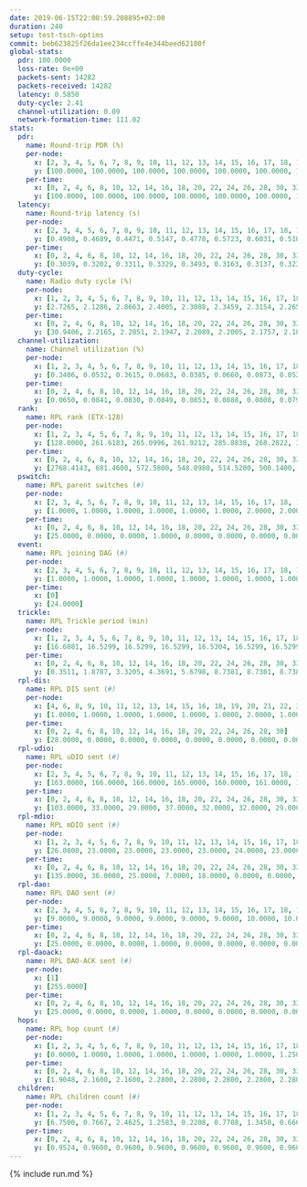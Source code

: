 ```yaml
---
date: 2019-06-15T22:00:59.208895+02:00
duration: 240
setup: test-tsch-optims
commit: beb623825f26da1ee234ccffe4e344beed62100f
global-stats:
  pdr: 100.0000
  loss-rate: 0e+00
  packets-sent: 14282
  packets-received: 14282
  latency: 0.5850
  duty-cycle: 2.41
  channel-utilization: 0.09
  network-formation-time: 111.02
stats:
  pdr:
    name: Round-trip PDR (%)
    per-node:
      x: [2, 3, 4, 5, 6, 7, 8, 9, 10, 11, 12, 13, 14, 15, 16, 17, 18, 19, 20, 21, 22, 23, 24, 25]
      y: [100.0000, 100.0000, 100.0000, 100.0000, 100.0000, 100.0000, 100.0000, 100.0000, 100.0000, 100.0000, 100.0000, 100.0000, 100.0000, 100.0000, 100.0000, 100.0000, 100.0000, 100.0000, 100.0000, 100.0000, 100.0000, 100.0000, 100.0000, 100.0000]
    per-time:
      x: [0, 2, 4, 6, 8, 10, 12, 14, 16, 18, 20, 22, 24, 26, 28, 30, 32, 34, 36, 38, 40, 42, 44, 46, 48, 50, 52, 54, 56, 58, 60, 62, 64, 66, 68, 70, 72, 74, 76, 78, 80, 82, 84, 86, 88, 90, 92, 94, 96, 98, 100, 102, 104, 106, 108, 110, 112, 114, 116, 118, 120, 122, 124, 126, 128, 130, 132, 134, 136, 138, 140, 142, 144, 146, 148, 150, 152, 154, 156, 158, 160, 162, 164, 166, 168, 170, 172, 174, 176, 178, 180, 182, 184, 186, 188, 190, 192, 194, 196, 198, 200, 202, 204, 206, 208, 210, 212, 214, 216, 218, 220, 222, 224, 226, 228, 230, 232, 234, 236, 238]
      y: [100.0000, 100.0000, 100.0000, 100.0000, 100.0000, 100.0000, 100.0000, 100.0000, 100.0000, 100.0000, 100.0000, 100.0000, 100.0000, 100.0000, 100.0000, 100.0000, 100.0000, 100.0000, 100.0000, 100.0000, 100.0000, 100.0000, 100.0000, 100.0000, 100.0000, 100.0000, 100.0000, 100.0000, 100.0000, 100.0000, 100.0000, 100.0000, 100.0000, 100.0000, 100.0000, 100.0000, 100.0000, 100.0000, 100.0000, 100.0000, 100.0000, 100.0000, 100.0000, 100.0000, 100.0000, 100.0000, 100.0000, 100.0000, 100.0000, 100.0000, 100.0000, 100.0000, 100.0000, 100.0000, 100.0000, 100.0000, 100.0000, 100.0000, 100.0000, 100.0000, 100.0000, 100.0000, 100.0000, 100.0000, 100.0000, 100.0000, 100.0000, 100.0000, 100.0000, 100.0000, 100.0000, 100.0000, 100.0000, 100.0000, 100.0000, 100.0000, 100.0000, 100.0000, 100.0000, 100.0000, 100.0000, 100.0000, 100.0000, 100.0000, 100.0000, 100.0000, 100.0000, 100.0000, 100.0000, 100.0000, 100.0000, 100.0000, 100.0000, 100.0000, 100.0000, 100.0000, 100.0000, 100.0000, 100.0000, 100.0000, 100.0000, 100.0000, 100.0000, 100.0000, 100.0000, 100.0000, 100.0000, 100.0000, 100.0000, 100.0000, 100.0000, 100.0000, 100.0000, 100.0000, 100.0000, 100.0000, 100.0000, 100.0000, 100.0000, 100.0000]
  latency:
    name: Round-trip latency (s)
    per-node:
      x: [2, 3, 4, 5, 6, 7, 8, 9, 10, 11, 12, 13, 14, 15, 16, 17, 18, 19, 20, 21, 22, 23, 24, 25]
      y: [0.4908, 0.4689, 0.4471, 0.5147, 0.4778, 0.5723, 0.6031, 0.5185, 0.4895, 0.5523, 0.5316, 0.6121, 0.6345, 0.5329, 0.6498, 0.5658, 0.6040, 0.6203, 0.6608, 0.6481, 0.6096, 0.7569, 0.7244, 0.7400]
    per-time:
      x: [0, 2, 4, 6, 8, 10, 12, 14, 16, 18, 20, 22, 24, 26, 28, 30, 32, 34, 36, 38, 40, 42, 44, 46, 48, 50, 52, 54, 56, 58, 60, 62, 64, 66, 68, 70, 72, 74, 76, 78, 80, 82, 84, 86, 88, 90, 92, 94, 96, 98, 100, 102, 104, 106, 108, 110, 112, 114, 116, 118, 120, 122, 124, 126, 128, 130, 132, 134, 136, 138, 140, 142, 144, 146, 148, 150, 152, 154, 156, 158, 160, 162, 164, 166, 168, 170, 172, 174, 176, 178, 180, 182, 184, 186, 188, 190, 192, 194, 196, 198, 200, 202, 204, 206, 208, 210, 212, 214, 216, 218, 220, 222, 224, 226, 228, 230, 232, 234, 236, 238]
      y: [0.3039, 0.3202, 0.3311, 0.3329, 0.3493, 0.3163, 0.3137, 0.3237, 0.3267, 0.3460, 0.3499, 0.2920, 0.3279, 0.3318, 0.3310, 0.3524, 0.3405, 0.3062, 0.3365, 0.3391, 0.3225, 0.3444, 0.3387, 0.3281, 0.3214, 0.3229, 0.3183, 0.3150, 0.3213, 0.3262, 0.3110, 0.3032, 0.2923, 0.2798, 0.2701, 0.3144, 0.2982, 0.2818, 0.2949, 0.2915, 0.3132, 0.3188, 0.3552, 0.3217, 0.3118, 0.3169, 0.2888, 0.3607, 0.3156, 0.3248, 0.3233, 0.3140, 0.2934, 0.3189, 0.3171, 0.3064, 0.3109, 0.2930, 0.2842, 0.3674, 0.3384, 0.3110, 0.3213, 0.3064, 0.3248, 0.4691, 0.5145, 0.2849, 0.2794, 0.3164, 0.3119, 0.5456, 0.5954, 0.5593, 0.2833, 0.3101, 0.3803, 0.7712, 0.9164, 0.6242, 0.5746, 0.4295, 0.4199, 0.8818, 1.2215, 0.9909, 0.7195, 0.6049, 0.5501, 0.8421, 1.2525, 1.2386, 1.0980, 0.8895, 0.6961, 0.9385, 1.2732, 1.2538, 1.2560, 1.2173, 1.0096, 1.0039, 1.2666, 1.2898, 1.2753, 1.2911, 1.2156, 1.1239, 1.2501, 1.2571, 1.2719, 1.2565, 1.2691, 1.2945, 1.2458, 1.2454, 1.2708, 1.2647, 1.2705, 1.3472]
  duty-cycle:
    name: Radio duty cycle (%)
    per-node:
      x: [1, 2, 3, 4, 5, 6, 7, 8, 9, 10, 11, 12, 13, 14, 15, 16, 17, 18, 19, 20, 21, 22, 23, 24, 25]
      y: [2.7265, 2.1286, 2.8663, 2.4005, 2.3088, 2.3459, 2.3154, 2.2652, 2.3368, 2.2567, 2.2106, 2.3195, 2.4463, 2.3194, 2.6779, 2.3771, 2.4569, 2.4404, 2.4326, 2.4370, 2.3971, 2.5122, 2.6063, 2.4519, 2.4928]
    per-time:
      x: [0, 2, 4, 6, 8, 10, 12, 14, 16, 18, 20, 22, 24, 26, 28, 30, 32, 34, 36, 38, 40, 42, 44, 46, 48, 50, 52, 54, 56, 58, 60, 62, 64, 66, 68, 70, 72, 74, 76, 78, 80, 82, 84, 86, 88, 90, 92, 94, 96, 98, 100, 102, 104, 106, 108, 110, 112, 114, 116, 118, 120, 122, 124, 126, 128, 130, 132, 134, 136, 138, 140, 142, 144, 146, 148, 150, 152, 154, 156, 158, 160, 162, 164, 166, 168, 170, 172, 174, 176, 178, 180, 182, 184, 186, 188, 190, 192, 194, 196, 198, 200, 202, 204, 206, 208, 210, 212, 214, 216, 218, 220, 222, 224, 226, 228, 230, 232, 234, 236, 238]
      y: [30.9406, 2.2165, 2.2051, 2.1947, 2.2089, 2.2005, 2.1757, 2.1834, 2.1885, 2.5819, 2.2874, 2.3395, 2.4318, 2.3181, 2.3296, 2.3496, 2.2262, 2.2024, 2.1733, 2.1894, 2.2054, 2.1820, 2.1922, 2.1914, 2.1982, 2.1929, 2.1966, 2.1904, 2.1899, 2.1970, 2.1918, 2.1868, 2.1912, 2.1776, 2.1632, 2.1478, 2.1758, 2.1749, 2.1764, 2.1765, 2.1745, 2.1748, 2.1824, 2.2039, 2.1870, 2.1756, 2.1850, 2.1909, 2.2134, 2.1974, 2.1889, 2.1766, 2.1934, 2.1772, 2.1774, 2.1829, 2.1820, 2.1893, 2.1824, 2.1737, 2.1969, 2.1873, 2.1699, 2.1883, 2.1843, 2.1689, 2.1808, 2.1903, 2.1742, 2.1639, 2.1905, 2.1773, 2.1914, 2.1790, 2.1736, 2.1674, 2.1906, 2.1787, 2.1740, 2.1950, 2.1697, 2.1778, 2.1761, 2.1851, 2.1834, 2.1815, 2.1933, 2.1735, 2.1715, 2.1743, 2.1754, 2.1717, 2.1820, 2.1828, 2.1763, 2.1822, 2.1877, 2.1953, 2.1665, 2.1774, 2.1764, 2.1841, 2.1712, 2.1805, 2.1810, 2.1722, 2.1847, 2.1636, 2.1689, 2.1730, 2.1734, 2.1791, 2.1918, 2.1795, 2.1956, 2.1588, 2.1637, 2.1876, 2.1748, 2.2029]
  channel-utilization:
    name: Channel utilization (%)
    per-node:
      x: [1, 2, 3, 4, 5, 6, 7, 8, 9, 10, 11, 12, 13, 14, 15, 16, 17, 18, 19, 20, 21, 22, 23, 24, 25]
      y: [0.3406, 0.0532, 0.3615, 0.0683, 0.0385, 0.0660, 0.0873, 0.0524, 0.0330, 0.0371, 0.0331, 0.0452, 0.0317, 0.0313, 0.2002, 0.0895, 0.1442, 0.0680, 0.0330, 0.0533, 0.0988, 0.0446, 0.0316, 0.0334, 0.0325]
    per-time:
      x: [0, 2, 4, 6, 8, 10, 12, 14, 16, 18, 20, 22, 24, 26, 28, 30, 32, 34, 36, 38, 40, 42, 44, 46, 48, 50, 52, 54, 56, 58, 60, 62, 64, 66, 68, 70, 72, 74, 76, 78, 80, 82, 84, 86, 88, 90, 92, 94, 96, 98, 100, 102, 104, 106, 108, 110, 112, 114, 116, 118, 120, 122, 124, 126, 128, 130, 132, 134, 136, 138, 140, 142, 144, 146, 148, 150, 152, 154, 156, 158, 160, 162, 164, 166, 168, 170, 172, 174, 176, 178, 180, 182, 184, 186, 188, 190, 192, 194, 196, 198, 200, 202, 204, 206, 208, 210, 212, 214, 216, 218, 220, 222, 224, 226, 228, 230, 232, 234, 236, 238]
      y: [0.0650, 0.0841, 0.0830, 0.0849, 0.0853, 0.0888, 0.0808, 0.0792, 0.0818, 0.2102, 0.0640, 0.0698, 0.1499, 0.0781, 0.0797, 0.0942, 0.0904, 0.0863, 0.0794, 0.0850, 0.0894, 0.0815, 0.0843, 0.0854, 0.0858, 0.0854, 0.0843, 0.0852, 0.0849, 0.0853, 0.0842, 0.0815, 0.0835, 0.0785, 0.0734, 0.0694, 0.0794, 0.0780, 0.0777, 0.0795, 0.0782, 0.0802, 0.0797, 0.0872, 0.0816, 0.0792, 0.0824, 0.0827, 0.0898, 0.0846, 0.0811, 0.0779, 0.0816, 0.0790, 0.0796, 0.0799, 0.0818, 0.0815, 0.0790, 0.0765, 0.0837, 0.0823, 0.0767, 0.0835, 0.0814, 0.0768, 0.0804, 0.0827, 0.0770, 0.0732, 0.0835, 0.0779, 0.0836, 0.0795, 0.0769, 0.0747, 0.0815, 0.0785, 0.0772, 0.0864, 0.0757, 0.0790, 0.0793, 0.0843, 0.0816, 0.0811, 0.0847, 0.0787, 0.0790, 0.0790, 0.0787, 0.0782, 0.0816, 0.0804, 0.0777, 0.0801, 0.0809, 0.0849, 0.0759, 0.0799, 0.0796, 0.0812, 0.0784, 0.0819, 0.0827, 0.0824, 0.0857, 0.0813, 0.0811, 0.0787, 0.0771, 0.0809, 0.0830, 0.0806, 0.0869, 0.0752, 0.0755, 0.0827, 0.0788, 0.0866]
  rank:
    name: RPL rank (ETX-128)
    per-node:
      x: [1, 2, 3, 4, 5, 6, 7, 8, 9, 10, 11, 12, 13, 14, 15, 16, 17, 18, 19, 20, 21, 22, 23, 24, 25]
      y: [128.0000, 261.6183, 265.0996, 261.9212, 285.8838, 268.2822, 364.3154, 406.0083, 476.6570, 426.9631, 539.3414, 405.9259, 434.4132, 567.4234, 427.4198, 561.0423, 445.6722, 599.0281, 893.8821, 903.9020, 615.9752, 609.7250, 738.3522, 744.8105, 760.6586]
    per-time:
      x: [0, 2, 4, 6, 8, 10, 12, 14, 16, 18, 20, 22, 24, 26, 28, 30, 32, 34, 36, 38, 40, 42, 44, 46, 48, 50, 52, 54, 56, 58, 60, 62, 64, 66, 68, 70, 72, 74, 76, 78, 80, 82, 84, 86, 88, 90, 92, 94, 96, 98, 100, 102, 104, 106, 108, 110, 112, 114, 116, 118, 120, 122, 124, 126, 128, 130, 132, 134, 136, 138, 140, 142, 144, 146, 148, 150, 152, 154, 156, 158, 160, 162, 164, 166, 168, 170, 172, 174, 176, 178, 180, 182, 184, 186, 188, 190, 192, 194, 196, 198, 200, 202, 204, 206, 208, 210, 212, 214, 216, 218, 220, 222, 224, 226, 228, 230, 232, 234, 236, 238]
      y: [2768.4143, 681.4600, 572.5800, 548.0980, 514.5200, 500.1400, 498.2400, 488.3000, 481.4000, 535.2158, 533.2532, 602.9313, 524.2604, 575.3080, 544.5155, 684.0090, 626.4537, 535.5098, 528.2800, 538.5600, 546.1176, 552.0200, 539.3400, 540.9804, 539.9412, 532.5098, 525.7059, 524.5686, 519.9412, 511.4510, 514.6667, 519.6863, 520.9423, 495.8654, 472.7400, 467.8400, 452.4706, 450.3200, 448.3077, 451.2745, 440.9800, 461.1000, 472.4200, 472.8200, 480.1000, 479.1600, 473.8039, 459.9811, 463.8113, 460.3922, 452.0600, 446.5600, 446.9000, 444.2308, 445.3000, 457.0196, 456.1200, 450.1400, 455.0000, 447.7800, 456.4800, 462.9600, 457.6400, 470.0000, 463.4118, 448.7451, 436.4400, 440.9000, 437.8200, 443.3200, 437.8800, 433.9000, 447.1765, 445.1800, 440.7255, 428.3725, 439.7600, 433.2800, 432.0000, 436.6415, 430.8400, 440.0000, 435.4706, 426.1200, 432.3800, 436.4600, 440.6800, 450.9231, 446.1200, 450.5000, 444.8431, 444.4423, 424.2941, 424.9800, 430.7400, 431.2000, 431.0800, 444.5962, 448.1176, 455.5400, 456.6400, 475.6200, 472.9444, 461.1569, 452.6667, 459.8000, 466.2308, 465.8627, 455.6863, 448.8889, 429.0000, 437.4800, 451.2800, 449.2400, 465.1400, 466.4510, 469.4600, 469.6154, 469.6800, 465.4200]
  pswitch:
    name: RPL parent switches (#)
    per-node:
      x: [2, 3, 4, 5, 6, 7, 8, 9, 10, 11, 12, 13, 14, 15, 16, 17, 18, 19, 20, 21, 22, 23, 24, 25]
      y: [1.0000, 1.0000, 1.0000, 1.0000, 1.0000, 1.0000, 2.0000, 2.0000, 4.0000, 9.0000, 3.0000, 2.0000, 8.0000, 3.0000, 7.0000, 1.0000, 9.0000, 6.0000, 5.0000, 3.0000, 1.0000, 8.0000, 9.0000, 10.0000]
    per-time:
      x: [0, 2, 4, 6, 8, 10, 12, 14, 16, 18, 20, 22, 24, 26, 28, 30, 32, 34, 36, 38, 40, 42, 44, 46, 48, 50, 52, 54, 56, 58, 60, 62, 64, 66, 68, 70, 72, 74, 76, 78, 80, 82, 84, 86, 88, 90, 92, 94, 96, 98, 100, 102, 104, 106, 108, 110, 112, 114, 116, 118, 120, 122, 124, 126, 128, 130, 132, 134, 136, 138, 140, 142, 144, 146, 148, 150, 152, 154, 156, 158, 160, 162, 164, 166, 168, 170, 172, 174, 176, 178, 180, 182, 184, 186, 188, 190, 192, 194, 196, 198, 200, 202, 204, 206, 208, 210, 212, 214, 216, 218, 220, 222, 224, 226, 228, 230, 232, 234]
      y: [25.0000, 0.0000, 0.0000, 1.0000, 0.0000, 0.0000, 0.0000, 0.0000, 0.0000, 0.0000, 0.0000, 0.0000, 0.0000, 0.0000, 0.0000, 3.0000, 0.0000, 1.0000, 0.0000, 0.0000, 1.0000, 0.0000, 0.0000, 1.0000, 1.0000, 1.0000, 1.0000, 1.0000, 1.0000, 1.0000, 1.0000, 1.0000, 2.0000, 2.0000, 0.0000, 0.0000, 1.0000, 0.0000, 2.0000, 1.0000, 0.0000, 0.0000, 0.0000, 0.0000, 0.0000, 0.0000, 1.0000, 3.0000, 3.0000, 1.0000, 0.0000, 0.0000, 0.0000, 2.0000, 0.0000, 1.0000, 0.0000, 0.0000, 0.0000, 0.0000, 0.0000, 0.0000, 0.0000, 2.0000, 1.0000, 1.0000, 0.0000, 0.0000, 0.0000, 0.0000, 0.0000, 0.0000, 1.0000, 0.0000, 1.0000, 1.0000, 0.0000, 0.0000, 0.0000, 3.0000, 0.0000, 2.0000, 1.0000, 0.0000, 0.0000, 0.0000, 0.0000, 2.0000, 0.0000, 0.0000, 1.0000, 2.0000, 1.0000, 0.0000, 0.0000, 0.0000, 0.0000, 2.0000, 1.0000, 0.0000, 0.0000, 0.0000, 4.0000, 1.0000, 1.0000, 0.0000, 2.0000, 1.0000, 1.0000, 4.0000, 0.0000, 0.0000, 0.0000, 0.0000, 0.0000, 1.0000, 0.0000, 2.0000]
  event:
    name: RPL joining DAG (#)
    per-node:
      x: [2, 3, 4, 5, 6, 7, 8, 9, 10, 11, 12, 13, 14, 15, 16, 17, 18, 19, 20, 21, 22, 23, 24, 25]
      y: [1.0000, 1.0000, 1.0000, 1.0000, 1.0000, 1.0000, 1.0000, 1.0000, 1.0000, 1.0000, 1.0000, 1.0000, 1.0000, 1.0000, 1.0000, 1.0000, 1.0000, 1.0000, 1.0000, 1.0000, 1.0000, 1.0000, 1.0000, 1.0000]
    per-time:
      x: [0]
      y: [24.0000]
  trickle:
    name: RPL Trickle period (min)
    per-node:
      x: [1, 2, 3, 4, 5, 6, 7, 8, 9, 10, 11, 12, 13, 14, 15, 16, 17, 18, 19, 20, 21, 22, 23, 24, 25]
      y: [16.6081, 16.5299, 16.5299, 16.5299, 16.5304, 16.5299, 16.5299, 16.5344, 16.5267, 16.5415, 16.5696, 16.5329, 16.5267, 16.4622, 16.5306, 17.3386, 16.5304, 16.5359, 16.5244, 16.5205, 17.3513, 16.5732, 16.5534, 16.6023, 16.6058]
    per-time:
      x: [0, 2, 4, 6, 8, 10, 12, 14, 16, 18, 20, 22, 24, 26, 28, 30, 32, 34, 36, 38, 40, 42, 44, 46, 48, 50, 52, 54, 56, 58, 60, 62, 64, 66, 68, 70, 72, 74, 76, 78, 80, 82, 84, 86, 88, 90, 92, 94, 96, 98, 100, 102, 104, 106, 108, 110, 112, 114, 116, 118, 120, 122, 124, 126, 128, 130, 132, 134, 136, 138, 140, 142, 144, 146, 148, 150, 152, 154, 156, 158, 160, 162, 164, 166, 168, 170, 172, 174, 176, 178, 180, 182, 184, 186, 188, 190, 192, 194, 196, 198, 200, 202, 204, 206, 208, 210, 212, 214, 216, 218, 220, 222, 224, 226, 228, 230, 232, 234, 236, 238]
      y: [0.3511, 1.8787, 3.3205, 4.3691, 5.6798, 8.7381, 8.7381, 8.7381, 8.7381, 17.4134, 17.4763, 17.4763, 17.4763, 17.4763, 17.4763, 17.4763, 17.4763, 17.4763, 17.4763, 17.4763, 17.4763, 17.4763, 17.4763, 17.4763, 17.4763, 17.4763, 17.4763, 17.4763, 17.4763, 17.4763, 17.4763, 17.4763, 17.4763, 17.4763, 17.4763, 17.4763, 17.4763, 17.4763, 17.4763, 17.4763, 17.4763, 17.4763, 17.4763, 17.4763, 17.4763, 17.4763, 17.4763, 17.4763, 17.4763, 17.4763, 17.4763, 17.4763, 17.4763, 17.4763, 17.4763, 17.4763, 17.4763, 17.4763, 17.4763, 17.4763, 17.4763, 17.4763, 17.4763, 17.4763, 17.4763, 17.4763, 17.4763, 17.4763, 17.4763, 17.4763, 17.4763, 17.4763, 17.4763, 17.4763, 17.4763, 17.4763, 17.4763, 17.4763, 17.4763, 17.4763, 17.4763, 17.4763, 17.4763, 17.4763, 17.4763, 17.4763, 17.4763, 17.4763, 17.4763, 17.4763, 17.4763, 17.4763, 17.4763, 17.4763, 17.4763, 17.4763, 17.4763, 17.4763, 17.4763, 17.4763, 17.4763, 17.4763, 17.4763, 17.4763, 17.4763, 17.4763, 17.4763, 17.4763, 17.4763, 17.4763, 17.4763, 17.4763, 17.4763, 17.4763, 17.4763, 17.4763, 17.4763, 17.4763, 17.4763, 17.4763]
  rpl-dis:
    name: RPL DIS sent (#)
    per-node:
      x: [4, 6, 8, 9, 10, 11, 12, 13, 14, 15, 16, 18, 19, 20, 21, 22, 23, 24, 25]
      y: [1.0000, 1.0000, 1.0000, 1.0000, 1.0000, 1.0000, 2.0000, 1.0000, 1.0000, 1.0000, 3.0000, 1.0000, 1.0000, 1.0000, 6.0000, 2.0000, 3.0000, 2.0000, 3.0000]
    per-time:
      x: [0, 2, 4, 6, 8, 10, 12, 14, 16, 18, 20, 22, 24, 26, 28, 30]
      y: [28.0000, 0.0000, 0.0000, 0.0000, 0.0000, 0.0000, 0.0000, 0.0000, 0.0000, 0.0000, 0.0000, 1.0000, 1.0000, 2.0000, 0.0000, 1.0000]
  rpl-udio:
    name: RPL uDIO sent (#)
    per-node:
      x: [2, 3, 4, 5, 6, 7, 8, 9, 10, 11, 12, 13, 14, 15, 16, 17, 18, 19, 20, 21, 22, 23, 24, 25]
      y: [163.0000, 166.0000, 166.0000, 165.0000, 160.0000, 161.0000, 165.0000, 164.0000, 163.0000, 166.0000, 169.0000, 157.0000, 167.0000, 132.0000, 182.0000, 170.0000, 165.0000, 168.0000, 163.0000, 177.0000, 167.0000, 164.0000, 169.0000, 161.0000]
    per-time:
      x: [0, 2, 4, 6, 8, 10, 12, 14, 16, 18, 20, 22, 24, 26, 28, 30, 32, 34, 36, 38, 40, 42, 44, 46, 48, 50, 52, 54, 56, 58, 60, 62, 64, 66, 68, 70, 72, 74, 76, 78, 80, 82, 84, 86, 88, 90, 92, 94, 96, 98, 100, 102, 104, 106, 108, 110, 112, 114, 116, 118, 120, 122, 124, 126, 128, 130, 132, 134, 136, 138, 140, 142, 144, 146, 148, 150, 152, 154, 156, 158, 160, 162, 164, 166, 168, 170, 172, 174, 176, 178, 180, 182, 184, 186, 188, 190, 192, 194, 196, 198, 200, 202, 204, 206, 208, 210, 212, 214, 216, 218, 220, 222, 224, 226, 228, 230, 232, 234, 236, 238, 240]
      y: [103.0000, 33.0000, 29.0000, 37.0000, 32.0000, 32.0000, 29.0000, 36.0000, 31.0000, 39.0000, 39.0000, 37.0000, 32.0000, 55.0000, 32.0000, 45.0000, 35.0000, 36.0000, 32.0000, 27.0000, 39.0000, 31.0000, 26.0000, 34.0000, 36.0000, 32.0000, 28.0000, 37.0000, 29.0000, 30.0000, 36.0000, 33.0000, 31.0000, 28.0000, 30.0000, 27.0000, 32.0000, 31.0000, 35.0000, 36.0000, 29.0000, 35.0000, 28.0000, 29.0000, 34.0000, 27.0000, 37.0000, 31.0000, 32.0000, 35.0000, 31.0000, 32.0000, 32.0000, 31.0000, 35.0000, 35.0000, 36.0000, 28.0000, 34.0000, 28.0000, 31.0000, 36.0000, 27.0000, 30.0000, 29.0000, 28.0000, 36.0000, 30.0000, 31.0000, 33.0000, 26.0000, 35.0000, 33.0000, 31.0000, 30.0000, 31.0000, 36.0000, 32.0000, 31.0000, 33.0000, 28.0000, 28.0000, 32.0000, 30.0000, 32.0000, 32.0000, 34.0000, 31.0000, 31.0000, 33.0000, 33.0000, 33.0000, 38.0000, 28.0000, 31.0000, 30.0000, 33.0000, 35.0000, 33.0000, 32.0000, 30.0000, 32.0000, 32.0000, 30.0000, 31.0000, 34.0000, 32.0000, 33.0000, 29.0000, 32.0000, 31.0000, 26.0000, 39.0000, 32.0000, 33.0000, 31.0000, 33.0000, 32.0000, 31.0000, 30.0000, 0.0000]
  rpl-mdio:
    name: RPL mDIO sent (#)
    per-node:
      x: [1, 2, 3, 4, 5, 6, 7, 8, 9, 10, 11, 12, 13, 14, 15, 16, 17, 18, 19, 20, 21, 22, 23, 24, 25]
      y: [26.0000, 23.0000, 23.0000, 23.0000, 23.0000, 24.0000, 23.0000, 21.0000, 20.0000, 20.0000, 20.0000, 20.0000, 21.0000, 24.0000, 22.0000, 25.0000, 21.0000, 24.0000, 24.0000, 22.0000, 23.0000, 21.0000, 20.0000, 21.0000, 21.0000]
    per-time:
      x: [0, 2, 4, 6, 8, 10, 12, 14, 16, 18, 20, 22, 24, 26, 28, 30, 32, 34, 36, 38, 40, 42, 44, 46, 48, 50, 52, 54, 56, 58, 60, 62, 64, 66, 68, 70, 72, 74, 76, 78, 80, 82, 84, 86, 88, 90, 92, 94, 96, 98, 100, 102, 104, 106, 108, 110, 112, 114, 116, 118, 120, 122, 124, 126, 128, 130, 132, 134, 136, 138, 140, 142, 144, 146, 148, 150, 152, 154, 156, 158, 160, 162, 164, 166, 168, 170, 172, 174, 176, 178, 180, 182, 184, 186, 188, 190, 192, 194, 196, 198, 200, 202, 204, 206, 208, 210, 212, 214, 216, 218, 220, 222, 224, 226, 228, 230, 232, 234, 236, 238]
      y: [135.0000, 36.0000, 25.0000, 7.0000, 18.0000, 0.0000, 0.0000, 11.0000, 8.0000, 7.0000, 0.0000, 0.0000, 0.0000, 4.0000, 6.0000, 5.0000, 5.0000, 4.0000, 0.0000, 1.0000, 0.0000, 1.0000, 2.0000, 6.0000, 6.0000, 2.0000, 7.0000, 1.0000, 1.0000, 0.0000, 0.0000, 5.0000, 6.0000, 4.0000, 8.0000, 0.0000, 0.0000, 1.0000, 1.0000, 3.0000, 7.0000, 2.0000, 7.0000, 3.0000, 1.0000, 0.0000, 1.0000, 0.0000, 4.0000, 7.0000, 5.0000, 4.0000, 4.0000, 1.0000, 0.0000, 1.0000, 0.0000, 2.0000, 6.0000, 6.0000, 8.0000, 1.0000, 0.0000, 0.0000, 1.0000, 1.0000, 0.0000, 11.0000, 5.0000, 6.0000, 1.0000, 1.0000, 1.0000, 0.0000, 3.0000, 4.0000, 8.0000, 4.0000, 4.0000, 0.0000, 1.0000, 0.0000, 0.0000, 4.0000, 7.0000, 2.0000, 7.0000, 4.0000, 0.0000, 0.0000, 1.0000, 0.0000, 3.0000, 4.0000, 10.0000, 5.0000, 3.0000, 0.0000, 1.0000, 0.0000, 0.0000, 6.0000, 3.0000, 8.0000, 7.0000, 0.0000, 0.0000, 0.0000, 1.0000, 1.0000, 9.0000, 1.0000, 7.0000, 5.0000, 0.0000, 0.0000, 1.0000, 0.0000, 2.0000, 6.0000]
  rpl-dao:
    name: RPL DAO sent (#)
    per-node:
      x: [2, 3, 4, 5, 6, 7, 8, 9, 10, 11, 12, 13, 14, 15, 16, 17, 18, 19, 20, 21, 22, 23, 24, 25]
      y: [9.0000, 9.0000, 9.0000, 9.0000, 9.0000, 9.0000, 10.0000, 10.0000, 10.0000, 12.0000, 10.0000, 9.0000, 14.0000, 10.0000, 11.0000, 9.0000, 14.0000, 11.0000, 12.0000, 10.0000, 9.0000, 13.0000, 13.0000, 14.0000]
    per-time:
      x: [0, 2, 4, 6, 8, 10, 12, 14, 16, 18, 20, 22, 24, 26, 28, 30, 32, 34, 36, 38, 40, 42, 44, 46, 48, 50, 52, 54, 56, 58, 60, 62, 64, 66, 68, 70, 72, 74, 76, 78, 80, 82, 84, 86, 88, 90, 92, 94, 96, 98, 100, 102, 104, 106, 108, 110, 112, 114, 116, 118, 120, 122, 124, 126, 128, 130, 132, 134, 136, 138, 140, 142, 144, 146, 148, 150, 152, 154, 156, 158, 160, 162, 164, 166, 168, 170, 172, 174, 176, 178, 180, 182, 184, 186, 188, 190, 192, 194, 196, 198, 200, 202, 204, 206, 208, 210, 212, 214, 216, 218, 220, 222, 224, 226, 228, 230, 232, 234, 236, 238]
      y: [25.0000, 0.0000, 0.0000, 1.0000, 0.0000, 0.0000, 0.0000, 0.0000, 0.0000, 1.0000, 0.0000, 0.0000, 0.0000, 1.0000, 20.0000, 5.0000, 0.0000, 1.0000, 0.0000, 0.0000, 1.0000, 0.0000, 0.0000, 1.0000, 1.0000, 1.0000, 1.0000, 2.0000, 11.0000, 7.0000, 1.0000, 2.0000, 2.0000, 2.0000, 0.0000, 0.0000, 1.0000, 0.0000, 2.0000, 2.0000, 0.0000, 0.0000, 8.0000, 4.0000, 1.0000, 1.0000, 2.0000, 7.0000, 2.0000, 2.0000, 0.0000, 0.0000, 0.0000, 2.0000, 2.0000, 1.0000, 5.0000, 6.0000, 1.0000, 0.0000, 1.0000, 3.0000, 2.0000, 3.0000, 1.0000, 1.0000, 0.0000, 1.0000, 1.0000, 0.0000, 3.0000, 8.0000, 2.0000, 0.0000, 1.0000, 3.0000, 2.0000, 2.0000, 1.0000, 3.0000, 0.0000, 3.0000, 2.0000, 0.0000, 0.0000, 8.0000, 4.0000, 2.0000, 0.0000, 1.0000, 3.0000, 2.0000, 1.0000, 2.0000, 0.0000, 1.0000, 0.0000, 3.0000, 1.0000, 8.0000, 3.0000, 2.0000, 4.0000, 2.0000, 2.0000, 0.0000, 3.0000, 1.0000, 2.0000, 5.0000, 0.0000, 0.0000, 1.0000, 3.0000, 6.0000, 2.0000, 1.0000, 2.0000, 1.0000, 1.0000]
  rpl-daoack:
    name: RPL DAO-ACK sent (#)
    per-node:
      x: [1]
      y: [255.0000]
    per-time:
      x: [0, 2, 4, 6, 8, 10, 12, 14, 16, 18, 20, 22, 24, 26, 28, 30, 32, 34, 36, 38, 40, 42, 44, 46, 48, 50, 52, 54, 56, 58, 60, 62, 64, 66, 68, 70, 72, 74, 76, 78, 80, 82, 84, 86, 88, 90, 92, 94, 96, 98, 100, 102, 104, 106, 108, 110, 112, 114, 116, 118, 120, 122, 124, 126, 128, 130, 132, 134, 136, 138, 140, 142, 144, 146, 148, 150, 152, 154, 156, 158, 160, 162, 164, 166, 168, 170, 172, 174, 176, 178, 180, 182, 184, 186, 188, 190, 192, 194, 196, 198, 200, 202, 204, 206, 208, 210, 212, 214, 216, 218, 220, 222, 224, 226, 228, 230, 232, 234, 236, 238]
      y: [25.0000, 0.0000, 0.0000, 1.0000, 0.0000, 0.0000, 0.0000, 0.0000, 0.0000, 1.0000, 0.0000, 0.0000, 0.0000, 1.0000, 20.0000, 5.0000, 0.0000, 1.0000, 0.0000, 0.0000, 1.0000, 0.0000, 0.0000, 1.0000, 1.0000, 1.0000, 1.0000, 2.0000, 11.0000, 7.0000, 1.0000, 2.0000, 2.0000, 2.0000, 0.0000, 0.0000, 1.0000, 0.0000, 2.0000, 2.0000, 0.0000, 0.0000, 8.0000, 5.0000, 0.0000, 1.0000, 2.0000, 7.0000, 3.0000, 1.0000, 0.0000, 0.0000, 0.0000, 2.0000, 2.0000, 1.0000, 5.0000, 6.0000, 1.0000, 0.0000, 1.0000, 3.0000, 2.0000, 3.0000, 1.0000, 1.0000, 0.0000, 1.0000, 1.0000, 0.0000, 3.0000, 8.0000, 2.0000, 0.0000, 1.0000, 4.0000, 1.0000, 2.0000, 1.0000, 3.0000, 0.0000, 3.0000, 2.0000, 0.0000, 0.0000, 9.0000, 3.0000, 2.0000, 0.0000, 1.0000, 3.0000, 2.0000, 1.0000, 2.0000, 0.0000, 1.0000, 0.0000, 3.0000, 1.0000, 8.0000, 3.0000, 2.0000, 4.0000, 2.0000, 2.0000, 0.0000, 3.0000, 2.0000, 1.0000, 5.0000, 0.0000, 0.0000, 1.0000, 3.0000, 6.0000, 2.0000, 1.0000, 2.0000, 1.0000, 1.0000]
  hops:
    name: RPL hop count (#)
    per-node:
      x: [1, 2, 3, 4, 5, 6, 7, 8, 9, 10, 11, 12, 13, 14, 15, 16, 17, 18, 19, 20, 21, 22, 23, 24, 25]
      y: [0.0000, 1.0000, 1.0000, 1.0000, 1.0000, 1.0000, 1.0000, 1.2500, 2.0000, 2.0000, 2.0750, 2.0000, 2.0000, 2.9958, 2.0000, 2.6875, 2.0000, 3.0000, 3.2552, 3.1883, 3.0837, 3.0000, 4.0000, 4.0000, 4.0586]
    per-time:
      x: [0, 2, 4, 6, 8, 10, 12, 14, 16, 18, 20, 22, 24, 26, 28, 30, 32, 34, 36, 38, 40, 42, 44, 46, 48, 50, 52, 54, 56, 58, 60, 62, 64, 66, 68, 70, 72, 74, 76, 78, 80, 82, 84, 86, 88, 90, 92, 94, 96, 98, 100, 102, 104, 106, 108, 110, 112, 114, 116, 118, 120, 122, 124, 126, 128, 130, 132, 134, 136, 138, 140, 142, 144, 146, 148, 150, 152, 154, 156, 158, 160, 162, 164, 166, 168, 170, 172, 174, 176, 178, 180, 182, 184, 186, 188, 190, 192, 194, 196, 198, 200, 202, 204, 206, 208, 210, 212, 214, 216, 218, 220, 222, 224, 226, 228, 230, 232, 234, 236, 238]
      y: [1.9048, 2.1600, 2.1600, 2.2800, 2.2800, 2.2800, 2.2800, 2.2800, 2.2800, 2.2800, 2.2800, 2.2800, 2.2800, 2.2800, 2.2800, 2.2800, 2.2800, 2.2800, 2.2800, 2.2800, 2.3000, 2.3200, 2.3200, 2.3200, 2.3200, 2.3000, 2.2800, 2.2600, 2.2400, 2.2400, 2.2000, 2.2000, 2.2000, 2.1800, 2.1600, 2.1600, 2.1600, 2.1600, 2.2000, 2.2000, 2.2000, 2.2000, 2.2000, 2.2000, 2.2000, 2.2000, 2.2000, 2.2000, 2.1600, 2.1600, 2.1600, 2.1600, 2.1600, 2.1600, 2.1600, 2.1600, 2.1600, 2.1600, 2.1600, 2.1600, 2.1600, 2.1600, 2.1600, 2.1600, 2.1600, 2.1600, 2.2000, 2.2000, 2.2000, 2.2000, 2.2000, 2.2000, 2.2000, 2.2000, 2.2000, 2.1200, 2.1200, 2.1200, 2.1200, 2.1200, 2.1200, 2.1200, 2.1200, 2.1200, 2.1200, 2.1200, 2.1200, 2.1200, 2.1200, 2.1200, 2.1200, 2.1200, 2.1200, 2.1200, 2.1200, 2.1200, 2.1200, 2.1200, 2.1200, 2.1200, 2.1200, 2.1200, 2.1200, 2.1200, 2.1200, 2.1200, 2.1200, 2.1200, 2.1200, 2.1400, 2.1600, 2.1600, 2.1600, 2.1600, 2.1600, 2.1600, 2.1600, 2.1600, 2.1600, 2.1600]
  children:
    name: RPL children count (#)
    per-node:
      x: [1, 2, 3, 4, 5, 6, 7, 8, 9, 10, 11, 12, 13, 14, 15, 16, 17, 18, 19, 20, 21, 22, 23, 24, 25]
      y: [6.7500, 0.7667, 2.4625, 1.2583, 0.2208, 0.7708, 1.3458, 0.6667, 0.0000, 0.1333, 0.0000, 0.4292, 0.0000, 0.0000, 3.6833, 0.4333, 1.8208, 1.1088, 0.0000, 0.6736, 1.0084, 0.3891, 0.0000, 0.0586, 0.0000]
    per-time:
      x: [0, 2, 4, 6, 8, 10, 12, 14, 16, 18, 20, 22, 24, 26, 28, 30, 32, 34, 36, 38, 40, 42, 44, 46, 48, 50, 52, 54, 56, 58, 60, 62, 64, 66, 68, 70, 72, 74, 76, 78, 80, 82, 84, 86, 88, 90, 92, 94, 96, 98, 100, 102, 104, 106, 108, 110, 112, 114, 116, 118, 120, 122, 124, 126, 128, 130, 132, 134, 136, 138, 140, 142, 144, 146, 148, 150, 152, 154, 156, 158, 160, 162, 164, 166, 168, 170, 172, 174, 176, 178, 180, 182, 184, 186, 188, 190, 192, 194, 196, 198, 200, 202, 204, 206, 208, 210, 212, 214, 216, 218, 220, 222, 224, 226, 228, 230, 232, 234, 236, 238]
      y: [0.9524, 0.9600, 0.9600, 0.9600, 0.9600, 0.9600, 0.9600, 0.9600, 0.9600, 0.9600, 0.9600, 0.9600, 0.9600, 0.9600, 0.9600, 0.9600, 0.9600, 0.9600, 0.9600, 0.9600, 0.9600, 0.9600, 0.9600, 0.9600, 0.9600, 0.9600, 0.9600, 0.9600, 0.9600, 0.9600, 0.9600, 0.9600, 0.9600, 0.9600, 0.9600, 0.9600, 0.9600, 0.9600, 0.9600, 0.9600, 0.9600, 0.9600, 0.9600, 0.9600, 0.9600, 0.9600, 0.9600, 0.9600, 0.9600, 0.9600, 0.9600, 0.9600, 0.9600, 0.9600, 0.9600, 0.9600, 0.9600, 0.9600, 0.9600, 0.9600, 0.9600, 0.9600, 0.9600, 0.9600, 0.9600, 0.9600, 0.9600, 0.9600, 0.9600, 0.9600, 0.9600, 0.9600, 0.9600, 0.9600, 0.9600, 0.9600, 0.9600, 0.9600, 0.9600, 0.9600, 0.9600, 0.9600, 0.9600, 0.9600, 0.9600, 0.9600, 0.9600, 0.9600, 0.9600, 0.9600, 0.9600, 0.9600, 0.9600, 0.9600, 0.9600, 0.9600, 0.9600, 0.9600, 0.9600, 0.9600, 0.9600, 0.9600, 0.9600, 0.9600, 0.9600, 0.9600, 0.9600, 0.9600, 0.9600, 0.9600, 0.9600, 0.9600, 0.9600, 0.9600, 0.9600, 0.9600, 0.9600, 0.9600, 0.9600, 0.9600]
---
```


{% include run.md %}
